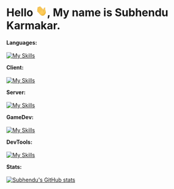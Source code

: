 # Hello <img width="30" src="https://github.com/Venom-61/Venom-61/blob/main/assets/gif/Hi.gif" />, My name is Subhendu Karmakar.

**Languages:**  
<br />
[![My Skills](https://skillicons.dev/icons?i=cpp,cs,js,ts)]()

**Client:**
<br />
<br />
[![My Skills](https://skillicons.dev/icons?i=react,tailwind,vite,d3,threejs,p5js)]()

**Server:**
<br />
<br />
[![My Skills](https://skillicons.dev/icons?i=nodejs,express,dotnet)]()

**GameDev:**
<br />
<br />
[![My Skills](https://skillicons.dev/icons?i=blender,godot,unity)]()

**DevTools:**
<br />
<br />
[![My Skills](https://skillicons.dev/icons?i=git,github,bash,neovim,lua,visualstudio,ubuntu,linux
)]()

**Stats:**
<br />
<br />
[![Subhendu's GitHub stats](https://github-readme-stats.vercel.app/api?username=subh3ndu)](https://github.com/anuraghazra/github-readme-stats)
